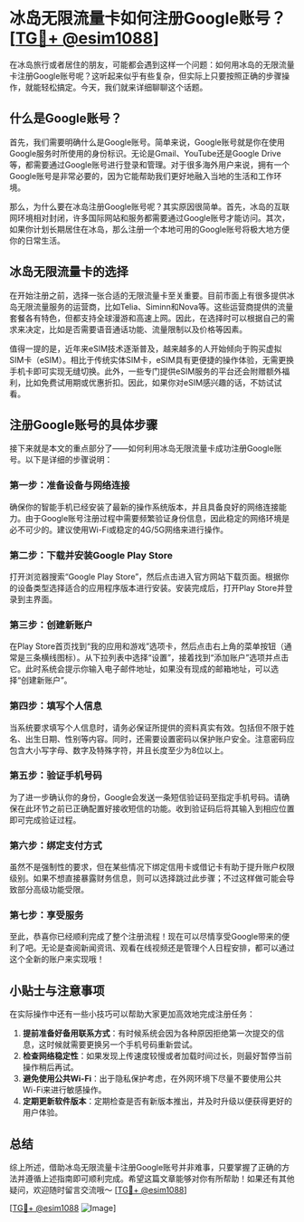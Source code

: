 # 冰岛无限流量卡如何注册Google账号？[[TG💪+ @esim1088](https://t.me/s/esim1088)]

在冰岛旅行或者居住的朋友，可能都会遇到这样一个问题：如何用冰岛的无限流量卡注册Google账号呢？这听起来似乎有些复杂，但实际上只要按照正确的步骤操作，就能轻松搞定。今天，我们就来详细聊聊这个话题。

## 什么是Google账号？

首先，我们需要明确什么是Google账号。简单来说，Google账号就是你在使用Google服务时所使用的身份标识。无论是Gmail、YouTube还是Google Drive等，都需要通过Google账号进行登录和管理。对于很多海外用户来说，拥有一个Google账号是非常必要的，因为它能帮助我们更好地融入当地的生活和工作环境。

那么，为什么要在冰岛注册Google账号呢？其实原因很简单。首先，冰岛的互联网环境相对封闭，许多国际网站和服务都需要通过Google账号才能访问。其次，如果你计划长期居住在冰岛，那么注册一个本地可用的Google账号将极大地方便你的日常生活。

## 冰岛无限流量卡的选择

在开始注册之前，选择一张合适的无限流量卡至关重要。目前市面上有很多提供冰岛无限流量服务的运营商，比如Telia、Siminn和Nova等。这些运营商提供的流量套餐各有特色，但都支持全球漫游和高速上网。因此，在选择时可以根据自己的需求来决定，比如是否需要语音通话功能、流量限制以及价格等因素。

值得一提的是，近年来eSIM技术逐渐普及，越来越多的人开始倾向于购买虚拟SIM卡（eSIM）。相比于传统实体SIM卡，eSIM具有更便捷的操作体验，无需更换手机卡即可实现无缝切换。此外，一些专门提供eSIM服务的平台还会附赠额外福利，比如免费试用期或优惠折扣。因此，如果你对eSIM感兴趣的话，不妨试试看。

## 注册Google账号的具体步骤

接下来就是本文的重点部分了——如何利用冰岛无限流量卡成功注册Google账号。以下是详细的步骤说明：

### 第一步：准备设备与网络连接

确保你的智能手机已经安装了最新的操作系统版本，并且具备良好的网络连接能力。由于Google账号注册过程中需要频繁验证身份信息，因此稳定的网络环境是必不可少的。建议使用Wi-Fi或稳定的4G/5G网络来进行操作。

### 第二步：下载并安装Google Play Store

打开浏览器搜索“Google Play Store”，然后点击进入官方网站下载页面。根据你的设备类型选择适合的应用程序版本进行安装。安装完成后，打开Play Store并登录到主界面。

### 第三步：创建新账户

在Play Store首页找到“我的应用和游戏”选项卡，然后点击右上角的菜单按钮（通常是三条横线图标）。从下拉列表中选择“设置”，接着找到“添加账户”选项并点击它。此时系统会提示你输入电子邮件地址，如果没有现成的邮箱地址，可以选择“创建新账户”。

### 第四步：填写个人信息

当系统要求填写个人信息时，请务必保证所提供的资料真实有效。包括但不限于姓名、出生日期、性别等内容。同时，还需要设置密码以保护账户安全。注意密码应包含大小写字母、数字及特殊字符，并且长度至少为8位以上。

### 第五步：验证手机号码

为了进一步确认你的身份，Google会发送一条短信验证码至指定手机号码。请确保在此环节之前已正确配置好接收短信的功能。收到验证码后将其输入到相应位置即可完成验证过程。

### 第六步：绑定支付方式

虽然不是强制性的要求，但在某些情况下绑定信用卡或借记卡有助于提升账户权限级别。如果不想直接暴露财务信息，则可以选择跳过此步骤；不过这样做可能会导致部分高级功能受限。

### 第七步：享受服务

至此，恭喜你已经顺利完成了整个注册流程！现在可以尽情享受Google带来的便利了吧。无论是查阅新闻资讯、观看在线视频还是管理个人日程安排，都可以通过这个全新的账户来实现哦！

## 小贴士与注意事项

在实际操作中还有一些小技巧可以帮助大家更加高效地完成注册任务：

1. **提前准备好备用联系方式**：有时候系统会因为各种原因拒绝第一次提交的信息，这时候就需要更换另一个手机号码重新尝试。
2. **检查网络稳定性**：如果发现上传速度较慢或者加载时间过长，则最好暂停当前操作稍后再试。
3. **避免使用公共Wi-Fi**：出于隐私保护考虑，在外网环境下尽量不要使用公共Wi-Fi来进行敏感操作。
4. **定期更新软件版本**：定期检查是否有新版本推出，并及时升级以便获得更好的用户体验。

## 总结

综上所述，借助冰岛无限流量卡注册Google账号并非难事，只要掌握了正确的方法并遵循上述指南即可顺利完成。希望这篇文章能够对你有所帮助！如果还有其他疑问，欢迎随时留言交流哦～ [[TG💪+ @esim1088](https://t.me/s/esim1088)]

[[TG💪+ @esim1088](https://t.me/s/esim1088) ![Image](https://i.postimg.cc/4NQfJmqS/Snipaste-2025-05-13-00-14-12.png)]
